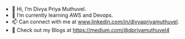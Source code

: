 - 👋 Hi, I’m Divya Priya Muthuvel.
- 🌱 I’m currently learning AWS and Devops.
- 📫 Can connect with me at www.linkedin.com/in/divyapriyamuthuvel.
- 📠 Check out my Blogs at https://medium.com/@dpriyamuthuvel4
<!---
DivyaPriya-Muthuvel/DivyaPriya-Muthuvel is a ✨ special ✨ repository because its `README.md` (this file) appears on your GitHub profile.
You can click the Preview link to take a look at your changes.
--->
